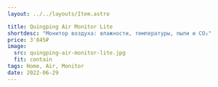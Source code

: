 ```yaml
---
layout: ../../layouts/Item.astro

title: Quingping Air Monitor Lite
shortdesc: "Монитор воздуха: влажности, температуры, пыли и CO₂"
price: 3'845₽
image:
  src: quingping-air-monitor-lite.jpg
  fit: contain
tags: Home, Air, Monitor
date: 2022-06-29
---
```

